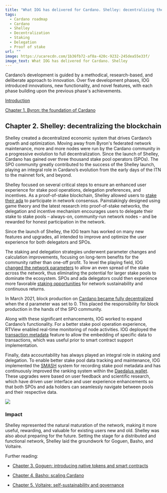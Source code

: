 ```yaml
---
title: "What IOG has delivered for Cardano. Shelley: decentralizing the blockchain"
tags:
  - Cardano roadmap
  - Cardano
  - Shelley
  - Decentralization
  - Staking
  - Delegation
  - Proof of stake
url: ""
image: https://ucarecdn.com/1b36fb72-af8a-420c-9232-245dea55e33f/
image_text: What IOG has delivered for Cardano. Shelley
---
```


Cardano’s development is guided by a methodical, research-based, and deliberate approach to innovation. Over five development phases, IOG introduced innovations, new functionality, and novel features, with each phase building upon the previous phase's achievements.

[Introduction](https://www.essentialcardano.io/article/what-iog-has-delivered-for-cardano)

[Chapter 1. Byron: the foundation of Cardano](https://www.essentialcardano.io/article/what-iog-has-delivered-for-cardano-byron-the-foundation-of-cardano)

## Chapter 2. Shelley: decentralizing the blockchain

Shelley created a decentralized economic system that drives Cardano’s growth and optimization. Moving away from Byron's federated network maintenance, more and more nodes were run by the Cardano community in a progressive evolution to full decentralization. Since the launch of Shelley, Cardano has gained over three thousand stake pool operators (SPOs). The SPO community greatly contributed to the success of the Shelley launch, playing an integral role in Cardano’s evolution from the early days of the ITN to the mainnet fork, and beyond.

Shelley focused on several critical steps to ensure an enhanced user experience for stake pool operations, delegation preferences, and incentives. As a proof-of-stake blockchain, Shelley allowed users to [stake their ada](https://www.essentialcardano.io/infographic/how-to-stake-your-ada) to participate in network consensus. Painstakingly designed using game theory and the latest research into proof-of-stake networks, the delegation and incentive mechanism encourages users to delegate their stake to stake pools – always-on, community-run network nodes – and be rewarded for honest participation in the network.

Since the launch of Shelley, the IOG team has worked on many new features and upgrades, all intended to improve and optimize the user experience for both delegators and SPOs.

The staking and delegation strategies underwent parameter changes and calculation improvements, focusing on long-term benefits for the community rather than one-off profit. To level the playing field, IOG [changed the network parameters](https://iohk.io/en/blog/posts/2020/11/05/parameters-and-decentralization-the-way-ahead/) to allow an even spread of the stake across the network, thus eliminating the potential for larger stake pools to dominate the ecosystem. SPOs and ada delegators could then experience more favorable [staking opportunities](https://iohk.io/en/blog/posts/2020/11/13/the-general-perspective-on-staking-in-cardano/) for network sustainability and continuous returns.

In March 2021, block production on [Cardano became fully decentralized](https://iohk.io/en/blog/posts/2021/03/31/decentralization-to-d-0-day-and-beyond/) when the d parameter was set to 0. This placed the responsibility for block production in the hands of the SPO community.

Along with these significant enhancements, IOG worked to expand Cardano’s functionality. For a better stake pool operation experience, RTView enabled real-time monitoring of node activities. IOG deployed the [transaction metadata](https://iohk.io/en/blog/posts/2020/10/29/bringing-new-value-and-utility-to-the-cardano-blockchain/) feature to allow the embedding of specific data to transactions, which was useful prior to smart contract support implementation.

Finally, data accountability has always played an integral role in staking and delegation. To enable better stake pool data tracking and maintenance, IOG implemented the [SMASH](https://iohk.io/en/blog/posts/2020/11/17/in-pools-we-trust/) system for recording stake pool metadata and has continuously improved the ranking system within the [Daedalus wallet](https://iohk.io/en/blog/posts/2021/06/16/daedalus-from-launch-to-flight-and-beyond/). These upgrades were based on user feedback and scientific research, which have driven user interface and user experience enhancements so that both SPOs and ada holders can seamlessly navigate between pools and their respective data.

![](https://ucarecdn.com/13d330a1-57f8-4a97-9811-c968fb87878e/)

### Impact

Shelley represented the natural maturation of the network, making it more useful, rewarding, and valuable for existing users new and old. Shelley was also about preparing for the future. Setting the stage for a distributed and functional network, Shelley laid the groundwork for Goguen, Basho, and Voltaire.

Further reading:

*   [Chapter 3. Goguen: introducing native tokens and smart contracts](https://www.essentialcardano.io/article/what-iog-has-delivered-for-cardano-goguen-introducing-native-tokens-and-smart-contracts)
    
*   [Chapter 4. Basho: scaling Cardano](https://www.essentialcardano.io/article/what-iog-has-delivered-for-cardano-basho-scaling-cardano)
    
*   [Chapter 5. Voltaire: self-sustainability and governance](https://www.essentialcardano.io/article/what-iog-has-delivered-for-cardano-voltaire-self-sustainability-and-governance)
